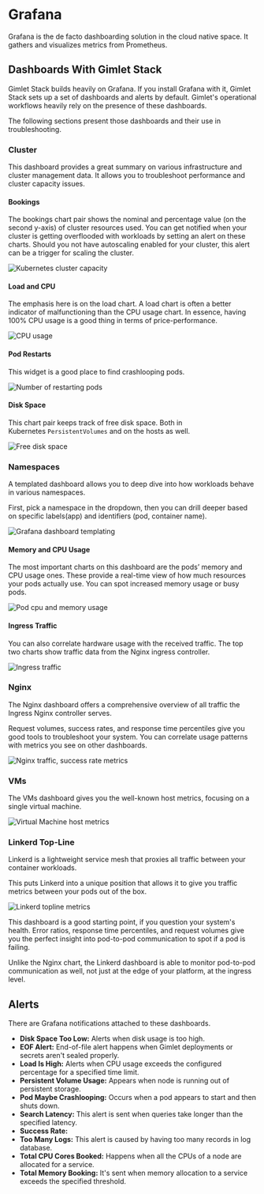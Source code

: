 # Grafana

Grafana is the de facto dashboarding solution in the cloud native space. It gathers and visualizes metrics from Prometheus.
## Dashboards With Gimlet Stack

Gimlet Stack builds heavily on Grafana. If you install Grafana with it, Gimlet Stack sets up a set of dashboards and alerts by default. Gimlet's operational workflows heavily rely on the presence of these dashboards.

The following sections present those dashboards and their use in troubleshooting.
### Cluster

This dashboard provides a great summary on various infrastructure and cluster management data. It allows you to troubleshoot performance and cluster capacity issues.
#### Bookings

The bookings chart pair shows the nominal and percentage value (on the second y-axis) of cluster resources used. You can get notified when your cluster is getting overflooded with workloads by setting an alert on these charts. Should you not have autoscaling enabled for your cluster, this alert can be a trigger for scaling the cluster.

![Kubernetes cluster capacity](https://book.gimlet.io/assets/images/capacity-9ef86e0beb7b9d662473597df3b82150.png)
#### Load and CPU

The emphasis here is on the load chart. A load chart is often a better indicator of malfunctioning than the CPU usage chart. In essence, having 100% CPU usage is a good thing in terms of price-performance.

![CPU usage](https://book.gimlet.io/assets/images/cpu-b62c0d7c84fbbc6e4e9a512c09d21962.png)

#### Pod Restarts

This widget is a good place to find crashlooping pods.

![Number of restarting pods](https://book.gimlet.io/assets/images/pod-restarts-c3e1abe033bb38c1f81963e482c44caa.png)

#### Disk Space

This chart pair keeps track of free disk space. Both in Kubernetes `PersistentVolumes` and on the hosts as well.

![Free disk space](https://book.gimlet.io/assets/images/disk-e0c2309d06bc07251f6defe80a21e613.png)

### Namespaces

A templated dashboard allows you to deep dive into how workloads behave in various namespaces.

First, pick a namespace in the dropdown, then you can drill deeper based on specific labels(app) and identifiers (pod, container name).

![Grafana dashboard templating](https://book.gimlet.io/assets/images/templates-5b652175661c9a8408202e9992008dbc.png)

#### Memory and CPU Usage

The most important charts on this dashboard are the pods’ memory and CPU usage ones. These provide a real-time view of how much resources your pods actually use. You can spot increased memory usage or busy pods.

![Pod cpu and memory usage](https://book.gimlet.io/assets/images/usage-e906b30922bf9fdb00c32055970f9990.png)

#### Ingress Traffic

You can also correlate hardware usage with the received traffic. The top two charts show traffic data from the Nginx ingress controller.

![Ingress traffic](https://book.gimlet.io/assets/images/traffic-2b10e129602b9b78016bcb39ef6605d6.png)

### Nginx

The Nginx dashboard offers a comprehensive overview of all traffic the Ingress Nginx controller serves.

Request volumes, success rates, and response time percentiles give you good tools to troubleshoot your system. You can correlate usage patterns with metrics you see on other dashboards.

![Nginx traffic, success rate metrics](https://book.gimlet.io/assets/images/nginx-dash-d2710a4516320546c4c7cf3ee3f04257.png)

### VMs

The VMs dashboard gives you the well-known host metrics, focusing on a single virtual machine.

![Virtual Machine host metrics](https://book.gimlet.io/assets/images/vms-04fa5ace92bf41b2dd306140f3a84905.png)

### Linkerd Top-Line

Linkerd is a lightweight service mesh that proxies all traffic between your container workloads.

This puts Linkerd into a unique position that allows it to give you traffic metrics between your pods out of the box.

![Linkerd topline metrics](https://book.gimlet.io/assets/images/topline-deee042e4cc0c24c48bde224fc741673.png)

This dashboard is a good starting point, if you question your system's health. Error ratios, response time percentiles, and request volumes give you the perfect insight into pod-to-pod communication to spot if a pod is failing.

Unlike the Nginx chart, the Linkerd dashboard is able to monitor pod-to-pod communication as well, not just at the edge of your platform, at the ingress level.
## Alerts

There are Grafana notifications attached to these dashboards.

- **Disk Space Too Low:** Alerts when disk usage is too high.
- **EOF Alert:** End-of-file alert happens when Gimlet deployments or secrets aren't sealed properly.
- **Load Is High:** Alerts when CPU usage exceeds the configured percentage for a specified time limit.
- **Persistent Volume Usage:** Appears when node is running out of persistent storage.
- **Pod Maybe Crashlooping:** Occurs when a pod appears to start and then shuts down.
- **Search Latency:** This alert is sent when queries take longer than the specified latency.
- **Success Rate:** 
- **Too Many Logs:** This alert is caused by having too many records in log database.
- **Total CPU Cores Booked:** Happens when all the CPUs of a node are allocated for a service.
- **Total Memory Booking:** It's sent when memory allocation to a service exceeds the specified threshold.
